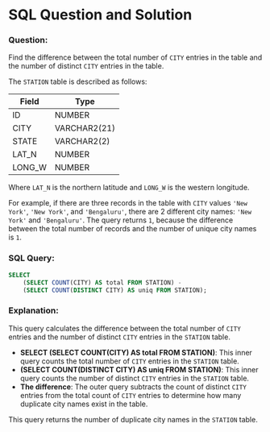 
# SQL Question and Solution

### Question:
Find the difference between the total number of `CITY` entries in the table and the number of distinct `CITY` entries in the table.

The `STATION` table is described as follows:

| Field  | Type          |
|--------|---------------|
| ID     | NUMBER        |
| CITY   | VARCHAR2(21)  |
| STATE  | VARCHAR2(2)   |
| LAT_N  | NUMBER        |
| LONG_W | NUMBER        |

Where `LAT_N` is the northern latitude and `LONG_W` is the western longitude.

For example, if there are three records in the table with `CITY` values `'New York'`, `'New York'`, and `'Bengaluru'`, there are 2 different city names: `'New York'` and `'Bengaluru'`. The query returns `1`, because the difference between the total number of records and the number of unique city names is `1`.

### SQL Query:
```sql
SELECT 
    (SELECT COUNT(CITY) AS total FROM STATION) - 
    (SELECT COUNT(DISTINCT CITY) AS uniq FROM STATION);
```

### Explanation:
This query calculates the difference between the total number of `CITY` entries and the number of distinct `CITY` entries in the `STATION` table.

- **SELECT (SELECT COUNT(CITY) AS total FROM STATION)**: This inner query counts the total number of `CITY` entries in the `STATION` table.
- **(SELECT COUNT(DISTINCT CITY) AS uniq FROM STATION)**: This inner query counts the number of distinct `CITY` entries in the `STATION` table.
- **The difference**: The outer query subtracts the count of distinct `CITY` entries from the total count of `CITY` entries to determine how many duplicate city names exist in the table.

This query returns the number of duplicate city names in the `STATION` table.
